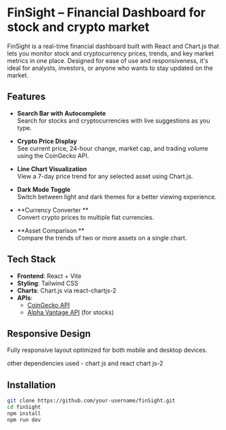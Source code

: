 # FinSight –  Financial Dashboard for stock and crypto market

FinSight is a real-time financial dashboard built with React and Chart.js that lets you monitor stock and cryptocurrency prices, trends, and key market metrics in one place. Designed for ease of use and responsiveness, it's ideal for analysts, investors, or anyone who wants to stay updated on the market.

##  Features

-  **Search Bar with Autocomplete**  
  Search for stocks and cryptocurrencies with live suggestions as you type.

-  **Crypto Price Display**  
  See current price, 24-hour change, market cap, and trading volume using the CoinGecko API.

-  **Line Chart Visualization**  
  View a 7-day price trend for any selected asset using Chart.js.

-  **Dark Mode Toggle**  
  Switch between light and dark themes for a better viewing experience.

-  **Currency Converter **  
  Convert crypto prices to multiple fiat currencies.

-  **Asset Comparison **  
  Compare the trends of two or more assets on a single chart.

##  Tech Stack

- **Frontend**: React + Vite
- **Styling**: Tailwind CSS
- **Charts**: Chart.js via react-chartjs-2
- **APIs**:
  - [CoinGecko API](https://www.coingecko.com/en/api)
  - [Alpha Vantage API](https://www.alphavantage.co/documentation/) (for stocks)

##  Responsive Design

Fully responsive layout optimized for both mobile and desktop devices.

other dependencies used - chart js and react chart js-2

##  Installation

```bash
git clone https://github.com/your-username/finSight.git
cd finSight
npm install
npm run dev
